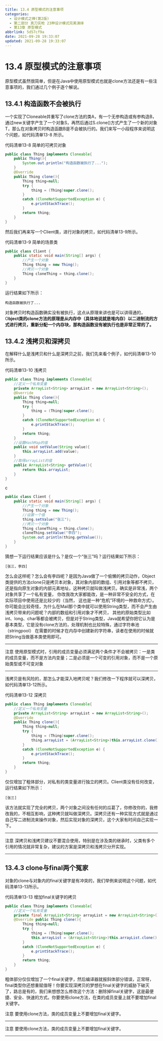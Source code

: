 ```yaml
---
title: 13.4 原型模式的注意事项
categories:
  - 设计模式之禅(第2版)
  - 第二部分 真刀实枪 23种设计模式完美演绎
  - 第13章 原型模式
abbrlink: 5d57cf9a
date: 2021-09-28 19:33:07
updated: 2021-09-28 19:33:07
---
```

# 13.4 原型模式的注意事项
原型模式虽然很简单，但是在Java中使用原型模式也就是clone方法还是有一些注意事项的，我们通过几个例子逐个解说。

## 13.4.1 构造函数不会被执行
一个实现了Cloneable并重写了clone方法的类A，有一个无参构造或有参构造B，通过new关键字产生了一个对象S，再然后通过S.clone()方式产生了一个新的对象T，那么在对象拷贝时构造函数B是不会被执行的。我们来写一小段程序来说明这个问题，如代码清单13-8 所示。

代码清单13-8 简单的可拷贝对象
```java
public class Thing implements Cloneable{
    public Thing(){
        System.out.println("构造函数被执行了...");
    }
    @Override 
    public Thing clone(){
        Thing thing=null;
        try {
            thing = (Thing)super.clone();
        }
        catch (CloneNotSupportedException e) {
            e.printStackTrace();
        }
        return thing;
    }
}
```
然后我们再来写一个Client类，进行对象的拷贝，如代码清单13-9所示。

代码清单13-9 简单的场景类
```java
public class Client {
    public static void main(String[] args) {
        //产生一个对象
        Thing thing = new Thing();
        //拷贝一个对象
        Thing cloneThing = thing.clone();
    }
}
```
运行结果如下所示：
```
构造函数被执行了...
```
对象拷贝时构造函数确实没有被执行，这点从原理来讲也是可以讲得通的，O**bject类的clone方法的原理是从内存中（具体地说就是堆内存）以二进制流的方式进行拷贝，重新分配一个内存块，那构造函数没有被执行也是非常正常的了。**

## 13.4.2 浅拷贝和深拷贝
在解释什么是浅拷贝和什么是深拷贝之前，我们先来看个例子，如代码清单13-10所示。

代码清单13-10 浅拷贝
```java
public class Thing implements Cloneable{
    //定义一个私有变量
    private ArrayList<String> arrayList = new ArrayList<String>();
    @Override 
    public Thing clone(){
        Thing thing=null;
        try {
            thing = (Thing)super.clone();
        }
        catch (CloneNotSupportedException e) {
            e.printStackTrace();
        }
        return thing;
    }
    //设置HashMap的值
    public void setValue(String value){
        this.arrayList.add(value);
    }
    //取得arrayList的值
    public ArrayList<String> getValue(){
        return this.arrayList;
    }
}
```
c
```java
public class Client {
    public static void main(String[] args) {
        //产生一个对象
        Thing thing = new Thing();
        //设置一个值
        thing.setValue("张三");
        //拷贝一个对象
        Thing cloneThing = thing.clone();
        cloneThing.setValue("李四");
        System.out.println(thing.getValue());
    }
}
```
猜想一下运行结果应该是什么？是仅一个“张三”吗？运行结果如下所示：
```
[张三，李四]
```
怎么会这样呢？怎么会有李四呢？是因为Java做了一个偷懒的拷贝动作，Object类提供的方法clone只是拷贝本对象，其对象内部的数组、引用对象等都不拷贝，还是指向原生对象的内部元素地址，这种拷贝就叫做浅拷贝。确实是非常浅，两个对象共享了一个私有变量， 你改我改大家都能改，是一种非常不安全的方式，在实际项目中使用还是比较少的（当然， 这也是一种“危机”环境的一种救命方式）。你可能会比较奇怪，为什么在Mail那个类中就可以使用String类型，而不会产生由浅拷贝带来的问题呢？内部的数组和引用对象才不拷贝， 其他的原始类型比如int、long、char等都会被拷贝，但是对于String类型，Java就希望你把它认为是基本类型，它是没有clone方法的，处理机制也比较特殊，通过字符串池（stringpool） 在需要的时候才在内存中创建新的字符串，读者在使用的时候就把String当做基本类使用即可。

___
注意 使用原型模式时，引用的成员变量必须满足两个条件才不会被拷贝：一是类的成员变量，而不是方法内变量；二是必须是一个可变的引用对象，而不是一个原始类型或不可变对象
___

浅拷贝是有风险的，那怎么才能深入地拷贝呢？我们修改一下程序就可以深拷贝，如代码清单13-12所示。

代码清单13-12 深拷贝
```java
public class Thing implements Cloneable{
    //定义一个私有变量
    private ArrayList<String> arrayList = new ArrayList<String>();
    @Override 
    public Thing clone(){
        Thing thing=null;
        try {
            thing = (Thing)super.clone();
            thing.arrayList = (ArrayList<String>)this.arrayList.clone();
        }
        catch (CloneNotSupportedException e) {
            e.printStackTrace();
        }
        return thing;
    }
}
```
仅仅增加了粗体部分，对私有的类变量进行独立的拷贝。Client类没有任何改变，运行结果如下所示：
```
[张三]
```
该方法就实现了完全的拷贝，两个对象之间没有任何的瓜葛了，你修改你的，我修改我的，不相互影响，这种拷贝就叫做深拷贝。深拷贝还有一种实现方式就是通过自己写二进制流来操作对象，然后实现对象的深拷贝，这个大家有时间自己实现一下。

___
注意 深拷贝和浅拷贝建议不要混合使用，特别是在涉及类的继承时，父类有多个引用的情况就非常复杂，建议的方案是深拷贝和浅拷贝分开实现。
___
## 13.4.3 clone与final两个冤家
对象的clone与对象内的final关键字是有冲突的，我们举例来说明这个问题，如代码清单13-13所示。

代码清单13-13 增加final关键字的拷贝
```java
public class Thing implements Cloneable{
    //定义一个私有变量
    private final ArrayList<String> arrayList = new ArrayList<String>();
    @Override public Thing clone(){
        Thing thing=null;
        try {
            thing = (Thing)super.clone();
            this.arrayList = (ArrayList<String>)this.arrayList.clone();
        }
        catch (CloneNotSupportedException e) {
            e.printStackTrace();
        }
        return thing;
    }
}
```
粗体部分仅仅增加了一个final关键字，然后编译器就报斜体部分错误，正常呀，final类型你还想重赋值呀！你要实现深拷贝的梦想在final关键字的威胁下破灭了，路总是有的，我们来想想怎么修改这个方法：删除掉final关键字，这是最便捷、安全、快速的方式。你要使用clone方法，在类的成员变量上就不要增加final关键字。

注意 要使用clone方法，类的成员变量上不要增加final关键字。
___
注意 要使用clone方法，类的成员变量上不要增加final关键字。
___
